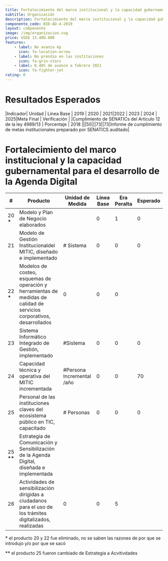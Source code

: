 ```yaml
---
title: Fortalecimiento del marco institucional y la capacidad gubernamental para el desarrollo de la Agenda Digital
subtitle: Organización
description: Fortalecimiento del marco institucional y la capacidad gubernamental para el desarrollo de la Agenda Digital
componente_code: BID-AD-4-2019
layout: componente
image: /img/organizacion.svg
price: USD$ 13.400.000
features:
    - label: No avanza kp
      icon: fa-location-arrow
    - label: No prendio en las instituciones
      icon: fa-grin-stars
    - label: 0.48% de avance a febrero 2021
      icon: fa-fighter-jet
rating: 0
---
```


# Resultados Esperados

|Indicador| Unidad | Línea Base | 2019 | 2020 | 2021|2022 | 2023 | 2024 | 2025|Meta Final | Verificación |
|Cumplimiento de SENATICs del Articulo 12 de la ley 4989/13 | Porcentaje | 2018 |||50|||73||73|Informe de cumplimiento de metas institucionales preparado por SENATICS auditado|

# Fortalecimiento del marco institucional y la capacidad gubernamental para el desarrollo de la Agenda Digital

|#| Producto | Unidad de Medida| Línea Base|Era Peralta|Esperado|
|-|--------------------|-----------------|-------- |-----------|--|
|20 __*__ |Modelo y Plan de Negocio elaborados||0|1|0|
|21|Modelo de Gestión Institucionaldel MITIC, diseñado e implementado|# Sistema|0|0|0|
|22 __*__ | Modelos de costeo, esquemas de operación y herramientas de medidas de calidad de servicios corporativos, desarrollados|0|0|0|
|23|Sistema Informático Integrado de Gestión, implementado|#Sistema|0|0|0|
|24|Capacidad técnica y operativa del MITIC incrementada|#Persona Incremental /año|0|0|70|
|25|Personal de las instituciones claves del ecosistema público en TIC, capacitado|# Personas|0|0|0|
|25 __**__ |Estrategia de Comunicación y Sensibilización de la Agenda Digital, diseñada e implementada||||
|26|Actividades de sensibilización dirigidas a ciudadanos para el uso de los trámites digitalizados, realizadas|0|0|5|

__*__ el producto 20 y 22 fue eliminado, no se saben las razones de por que se introdujo y/o por que se sacó

__**__ el producto 25 fueron cambiado de Estrategia a Acvitivdades
